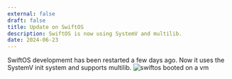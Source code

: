 ```yaml
---
external: false
draft: false
title: Update on SwiftOS
description: SwiftOS is now using SystemV and multilib.
date: 2024-06-23
---
```


SwiftOS developmemt has been restarted a few days ago. Now it uses the SystemV init system and supports multilib.
![swiftos booted on a vm](https://github.com/natesworks/natesworks.com/raw/main/content/images/image.png)
